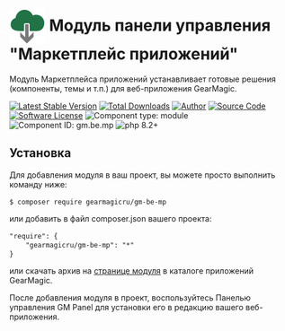 # <img src="https://raw.githubusercontent.com/gearmagicru/gm-be-mp/refs/heads/master/assets/images/icon.svg" width="64px" height="64px" align="absmiddle"> Модуль панели управления "Маркетплейс приложений"

Модуль Маркетплейса приложений устанавливает готовые решения (компоненты, темы и т.п.) для веб-приложения GearMagic.

[![Latest Stable Version](https://img.shields.io/packagist/v/gearmagicru/gm-be-mp.svg)](https://packagist.org/packages/gearmagicru/gm-be-mp)
[![Total Downloads](https://img.shields.io/packagist/dt/gearmagicru/gm-be-mp.svg)](https://packagist.org/packages/gearmagicru/gm-be-mp)
[![Author](https://img.shields.io/badge/author-anton.tivonenko@gmail.com-blue.svg)](mailto:anton.tivonenko@gmail)
[![Source Code](https://img.shields.io/badge/source-gearmagicru/gm--be--mp-blue.svg)](https://github.com/gearmagicru/gm-be-mp)
[![Software License](https://img.shields.io/badge/license-MIT-brightgreen.svg)](https://github.com/gearmagicru/gm-be-mp/blob/master/LICENSE)
![Component type: module](https://img.shields.io/badge/component%20type-module-green.svg)
![Component ID: gm.be.mp](https://img.shields.io/badge/component%20id-gm.be.mp-green.svg)
![php 8.2+](https://img.shields.io/badge/php-min%208.2-red.svg)

## Установка

Для добавления модуля в ваш проект, вы можете просто выполнить команду ниже:

```
$ composer require gearmagicru/gm-be-mp
```

или добавить в файл composer.json вашего проекта:
```
"require": {
    "gearmagicru/gm-be-mp": "*"
}
```
или скачать архив на [странице модуля](https://apps.gearmagic.ru/component/gm-be-mp) в каталоге приложений GearMagic.

После добавления модуля в проект, воспользуйтесь Панелью управления GM Panel для установки его в редакцию вашего веб-приложения.
